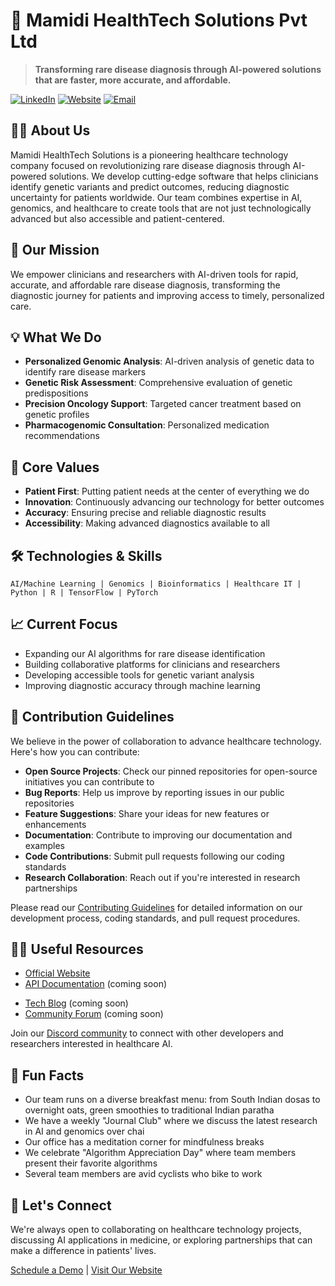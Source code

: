 # 🧬 Mamidi HealthTech Solutions Pvt Ltd

> **Transforming rare disease diagnosis through AI-powered solutions that are faster, more accurate, and affordable.**

[![LinkedIn](https://img.shields.io/badge/LinkedIn-Connect-blue)](https://www.linkedin.com/in/mamidi-healthtech-solutions-72b213337/)
[![Website](https://img.shields.io/badge/Website-mamidi.co.in-green)](https://www.mamidi.co.in)
[![Email](https://img.shields.io/badge/Email-info@mamidi.co.in-red)](mailto:info@mamidi.co.in)

## 🙋‍♀️ About Us

Mamidi HealthTech Solutions is a pioneering healthcare technology company focused on revolutionizing rare disease diagnosis through AI-powered solutions. We develop cutting-edge software that helps clinicians identify genetic variants and predict outcomes, reducing diagnostic uncertainty for patients worldwide. Our team combines expertise in AI, genomics, and healthcare to create tools that are not just technologically advanced but also accessible and patient-centered.

## 🚀 Our Mission

We empower clinicians and researchers with AI-driven tools for rapid, accurate, and affordable rare disease diagnosis, transforming the diagnostic journey for patients and improving access to timely, personalized care.

## 💡 What We Do

- **Personalized Genomic Analysis**: AI-driven analysis of genetic data to identify rare disease markers
- **Genetic Risk Assessment**: Comprehensive evaluation of genetic predispositions
- **Precision Oncology Support**: Targeted cancer treatment based on genetic profiles
- **Pharmacogenomic Consultation**: Personalized medication recommendations

## 🌟 Core Values

- **Patient First**: Putting patient needs at the center of everything we do
- **Innovation**: Continuously advancing our technology for better outcomes
- **Accuracy**: Ensuring precise and reliable diagnostic results
- **Accessibility**: Making advanced diagnostics available to all

## 🛠️ Technologies & Skills

```
AI/Machine Learning | Genomics | Bioinformatics | Healthcare IT | Python | R | TensorFlow | PyTorch
```

## 📈 Current Focus

- Expanding our AI algorithms for rare disease identification
- Building collaborative platforms for clinicians and researchers
- Developing accessible tools for genetic variant analysis
- Improving diagnostic accuracy through machine learning

## 🌈 Contribution Guidelines

We believe in the power of collaboration to advance healthcare technology. Here's how you can contribute:

- **Open Source Projects**: Check our pinned repositories for open-source initiatives you can contribute to
- **Bug Reports**: Help us improve by reporting issues in our public repositories
- **Feature Suggestions**: Share your ideas for new features or enhancements
- **Documentation**: Contribute to improving our documentation and examples
- **Code Contributions**: Submit pull requests following our coding standards
- **Research Collaboration**: Reach out if you're interested in research partnerships

Please read our [Contributing Guidelines](https://github.com/Mamidi-HealthTech-Solutions/.github/contributing.md) for detailed information on our development process, coding standards, and pull request procedures.

## 👩‍💻 Useful Resources

- [Official Website](https://www.mamidi.co.in)
- [API Documentation](https://docs.mamidi.co.in) (coming soon)
<!-- - [Research Publications](https://www.mamidi.co.in/services) -->
- [Tech Blog](https://blog.mamidi.co.in) (coming soon)
- [Community Forum](https://community.mamidi.co.in) (coming soon)
<!-- - [FAQs](https://www.mamidi.co.in/faqs) -->

Join our [Discord community](https://discord.gg/mamidihealthtech) to connect with other developers and researchers interested in healthcare AI.

## 🍿 Fun Facts

- Our team runs on a diverse breakfast menu: from South Indian dosas to overnight oats, green smoothies to traditional Indian paratha
- We have a weekly "Journal Club" where we discuss the latest research in AI and genomics over chai
- Our office has a meditation corner for mindfulness breaks
- We celebrate "Algorithm Appreciation Day" where team members present their favorite algorithms
- Several team members are avid cyclists who bike to work

## 🤝 Let's Connect

We're always open to collaborating on healthcare technology projects, discussing AI applications in medicine, or exploring partnerships that can make a difference in patients' lives.

[Schedule a Demo](https://www.mamidi.co.in/contact.html) | [Visit Our Website](https://www.mamidi.co.in)

